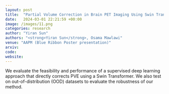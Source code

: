```yaml
---
layout: post
title:  "Partial Volume Correction in Brain PET Imaging Using Swin Transformer"
date:   2024-03-01 22:21:59 +00:00
image: /images/11.png
categories: research
author: "Yiran Sun"
authors: "<strong>Yiran Sun</strong>, Osama Mawlawi"
venue: "AAPM (Blue Ribbon Poster presentation)"
arxiv: 
code: 
website: 
---
```

We evaluate the feasibility and performance of a supervised deep learning approach that directly corrects PVE using a Swin Transformer. We also test on out-of-distribution (OOD) datasets to evaluate the robustness of our method.
